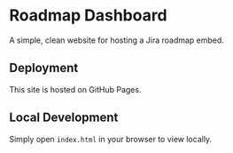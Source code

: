 # Roadmap Dashboard

A simple, clean website for hosting a Jira roadmap embed.

## Deployment

This site is hosted on GitHub Pages.

## Local Development

Simply open `index.html` in your browser to view locally.
